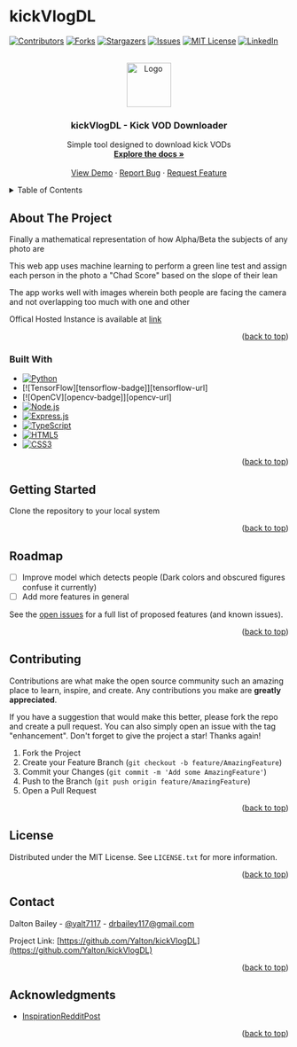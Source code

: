 # kickVlogDL 
<a name="readme-top"></a>

[![Contributors][contributors-shield]][contributors-url]
[![Forks][forks-shield]][forks-url]
[![Stargazers][stars-shield]][stars-url]
[![Issues][issues-shield]][issues-url]
[![MIT License][license-shield]][license-url]
[![LinkedIn][linkedin-shield]][linkedin-url]

<br />
<div align="center">
  <a href="https://github.com/Yalton/kickVlogDL">
    <img src="public/logo.png" alt="Logo" width="80" height="80">
  </a>
  <h3 align="center">kickVlogDL - Kick VOD Downloader</h3>
  <p align="center">
    Simple tool designed to download kick VODs
    <br />
    <a href="https://github.com/Yalton/kickVlogDL"><strong>Explore the docs »</strong></a>
    <br />
    <br />
    <a href="https://github.com/Yalton/kickVlogDL">View Demo</a>
    ·
    <a href="https://github.com/Yalton/kickVlogDL/issues">Report Bug</a>
    ·
    <a href="https://github.com/Yalton/kickVlogDL/issues">Request Feature</a>
  </p>
</div>
<details>
  <summary>Table of Contents</summary>
  <ol>
    <li>
      <a href="#about-the-project">About The Project</a>
      <ul>
        <li><a href="#built-with">Built With</a></li>
      </ul>
    </li>
    <li>
      <a href="#getting-started">Getting Started</a>
      <ul>
        <li><a href="#prerequisites">Prerequisites</a></li>
        <li><a href="#installation">Installation</a></li>
      </ul>
    </li>
    <li><a href="#roadmap">Roadmap</a></li>
    <li><a href="#contributing">Contributing</a></li>
    <li><a href="#license">License</a></li>
    <li><a href="#contact">Contact</a></li>
    <li><a href="#acknowledgments">Acknowledgments</a></li>
  </ol>
</details>

## About The Project

Finally a mathematical representation of how Alpha/Beta the subjects of any photo are


This web app uses machine learning to perform a green line test and assign each person in the photo a "Chad Score" based on the slope of their lean

The app works well with images wherein both people are facing the camera and not overlapping too much with one and other

Offical Hosted Instance is available at [link](https://greenlinetest.billbert.co/)

<p align="right">(<a href="#readme-top">back to top</a>)</p>


### Built With

* [![Python][python-badge]][python-url]
* [![TensorFlow][tensorflow-badge]][tensorflow-url]
* [![OpenCV][opencv-badge]][opencv-url]
* [![Node.js][nodejs-badge]][nodejs-url]
* [![Express.js][expressjs-badge]][expressjs-url]
* [![TypeScript][typescript-badge]][typescript-url]
* [![HTML5][html-badge]][html-url]
* [![CSS3][css-badge]][css-url]

<p align="right">(<a href="#readme-top">back to top</a>)</p>



<!-- GETTING STARTED -->
## Getting Started

Clone the repository to your local system 
<!-- 
### Prerequisites

You will require some local system packages to make the app function properly 
* apt
  ```sh
  apt install ffmpeg chromium aria2c npm
  ```

### Installation


1. Clone the repo
   ```sh
   git clone https://github.com/Yalton/kickVlogDL.git
   ```
2. Install nvm (Node Version Manager)
   ```sh
   curl https://raw.githubusercontent.com/creationix/nvm/master/install.sh | bash
   ```
3. Install node version 17 
   ```
    nvm install 17
   ```
4. Use node version 17 
    ```
    nvm use 17
    ```
5. Install uuid and save-dev (Behaves weirdly so we do this seperate)
   ```
    npm install uuid
    npm install --save-dev @types/uuid
   ```
6. Install NPM packages
   ```sh
   npm update
   ```
7. Build Typescript backend 
   ```
   npm run build
   ```
8. Start the server
   ```
    npm start
   ```

#### Dockerized 

Follow steps 1-6

8. Build the container
   ```
    docker compose build
   ```

9. Build the container
   ```
    docker compose up -d
   ```

Either solution will be accesible from the same interface @ localhost:3000 -->

<p align="right">(<a href="#readme-top">back to top</a>)</p>



<!-- ROADMAP -->
## Roadmap

- [ ] Improve model which detects people (Dark colors and obscured figures confuse it currently)
- [ ] Add more features in general 

See the [open issues](https://github.com/Yalton/kickVlogDL/issues) for a full list of proposed features (and known issues).

<p align="right">(<a href="#readme-top">back to top</a>)</p>


<!-- CONTRIBUTING -->
## Contributing

Contributions are what make the open source community such an amazing place to learn, inspire, and create. Any contributions you make are **greatly appreciated**.

If you have a suggestion that would make this better, please fork the repo and create a pull request. You can also simply open an issue with the tag "enhancement".
Don't forget to give the project a star! Thanks again!

1. Fork the Project
2. Create your Feature Branch (`git checkout -b feature/AmazingFeature`)
3. Commit your Changes (`git commit -m 'Add some AmazingFeature'`)
4. Push to the Branch (`git push origin feature/AmazingFeature`)
5. Open a Pull Request

<p align="right">(<a href="#readme-top">back to top</a>)</p>

<!-- LICENSE -->
## License

Distributed under the MIT License. See `LICENSE.txt` for more information.

<p align="right">(<a href="#readme-top">back to top</a>)</p>

<!-- CONTACT -->
## Contact

Dalton Bailey - [@yalt7117](https://twitter.com/yalt7117) - drbailey117@gmail.com

Project Link: [https://github.com/Yalton/kickVlogDL](https://github.com/Yalton/kickVlogDL)

<p align="right">(<a href="#readme-top">back to top</a>)</p>



<!-- ACKNOWLEDGMENTS -->
## Acknowledgments

* [InspirationRedditPost](https://www.reddit.com/r/KickStreaming/comments/14fv85p/how_you_can_download_kick_vods/)

<p align="right">(<a href="#readme-top">back to top</a>)</p>



<!-- MARKDOWN LINKS & IMAGES -->
<!-- https://www.markdownguide.org/basic-syntax/#reference-style-links -->

[nodejs-badge]: https://img.shields.io/badge/Node.js-339933?style=for-the-badge&logo=nodedotjs&logoColor=white
[nodejs-url]: https://nodejs.org

[expressjs-badge]: https://img.shields.io/badge/Express.js-000000?style=for-the-badge&logo=express&logoColor=white
[expressjs-url]: https://expressjs.com

[typescript-badge]: https://img.shields.io/badge/TypeScript-3178C6?style=for-the-badge&logo=typescript&logoColor=white
[typescript-url]: https://www.typescriptlang.org

[html-badge]: https://img.shields.io/badge/HTML5-E34F26?style=for-the-badge&logo=html5&logoColor=white
[html-url]: https://www.w3.org/html/

[css-badge]: https://img.shields.io/badge/CSS3-1572B6?style=for-the-badge&logo=css3&logoColor=white
[css-url]: https://www.w3.org/Style/CSS/Overview.en.html


[python-badge]: https://img.shields.io/badge/Python-3776AB?style=for-the-badge&logo=python&logoColor=white
[python-url]: https://www.python.org
[contributors-shield]: https://img.shields.io/github/contributors/Yalton/kickVlogDL.svg?style=for-the-badge
[contributors-url]: https://github.com/Yalton/kickVlogDL/graphs/contributors
[forks-shield]: https://img.shields.io/github/forks/Yalton/kickVlogDL.svg?style=for-the-badge
[forks-url]: https://github.com/Yalton/kickVlogDL/network/members
[stars-shield]: https://img.shields.io/github/stars/Yalton/kickVlogDL.svg?style=for-the-badge
[stars-url]: https://github.com/Yalton/kickVlogDL/stargazers
[issues-shield]: https://img.shields.io/github/issues/Yalton/kickVlogDL.svg?style=for-the-badge
[issues-url]: https://github.com/Yalton/kickVlogDL/issues
[license-shield]: https://img.shields.io/github/license/Yalton/kickVlogDL.svg?style=for-the-badge
[license-url]: https://github.com/Yalton/kickVlogDL/blob/master/LICENSE.txt
[linkedin-shield]: https://img.shields.io/badge/-LinkedIn-black.svg?style=for-the-badge&logo=linkedin&colorB=555
[linkedin-url]: https://linkedin.com/in/dalton-r-bailey
[product-screenshot]: images/screenshot.png
[Next.js]: https://img.shields.io/badge/next.js-000000?style=for-the-badge&logo=nextdotjs&logoColor=white
[Next-url]: https://nextjs.org/
[React.js]: https://img.shields.io/badge/React-20232A?style=for-the-badge&logo=react&logoColor=61DAFB
[React-url]: https://reactjs.org/
[Vue.js]: https://img.shields.io/badge/Vue.js-35495E?style=for-the-badge&logo=vuedotjs&logoColor=4FC08D
[Vue-url]: https://vuejs.org/
[Angular.io]: https://img.shields.io/badge/Angular-DD0031?style=for-the-badge&logo=angular&logoColor=white
[Angular-url]: https://angular.io/
[Svelte.dev]: https://img.shields.io/badge/Svelte-4A4A55?style=for-the-badge&logo=svelte&logoColor=FF3E00
[Svelte-url]: https://svelte.dev/
[Laravel.com]: https://img.shields.io/badge/Laravel-FF2D20?style=for-the-badge&logo=laravel&logoColor=white
[Laravel-url]: https://laravel.com
[Bootstrap.com]: https://img.shields.io/badge/Bootstrap-563D7C?style=for-the-badge&logo=bootstrap&logoColor=white
[Bootstrap-url]: https://getbootstrap.com
[JQuery.com]: https://img.shields.io/badge/jQuery-0769AD?style=for-the-badge&logo=jquery&logoColor=white
[JQuery-url]: https://jquery.com 